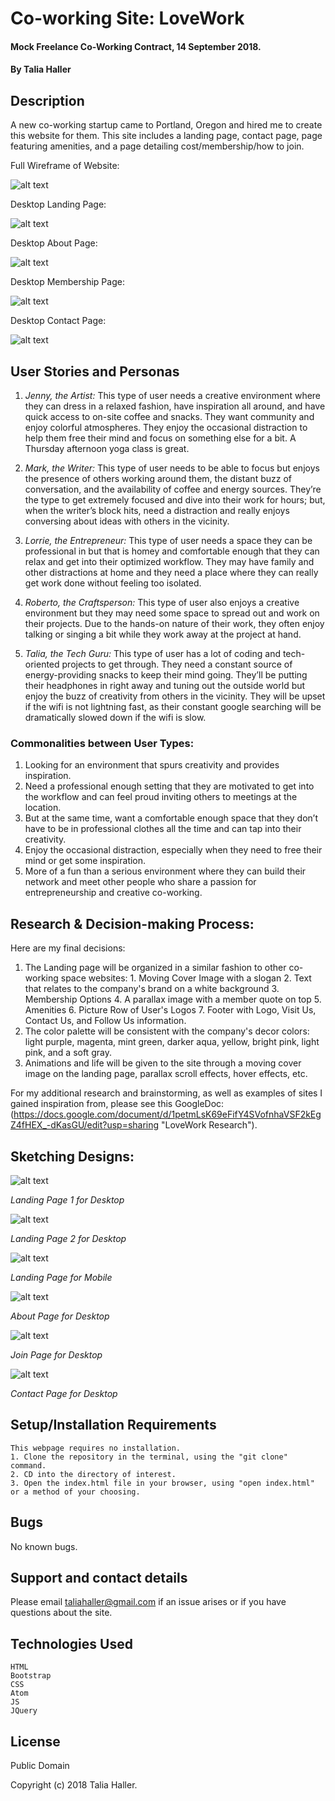 # Co-working Site: LoveWork

#### Mock Freelance Co-Working Contract, 14 September 2018.
#### By Talia Haller

## Description

A new co-working startup came to Portland, Oregon and hired me to create this website for them. This site includes a landing page, contact page, page featuring amenities, and a page detailing cost/membership/how to join.

Full Wireframe of Website:

![alt text](src/img/fullshot2.png)


Desktop Landing Page:

![alt text](src/img/desktopLandingPage.png)

Desktop About Page:

![alt text](img/desktopAboutPage.png)

Desktop Membership Page:

![alt text](img/membership.png)

Desktop Contact Page:

![alt text](img/contact.png)


## User Stories and Personas

1. *Jenny, the Artist:* This type of user needs a creative environment where they can dress in a relaxed fashion, have inspiration all around, and have quick access to on-site coffee and snacks. They want community and enjoy colorful atmospheres. They enjoy the occasional distraction to help them free their mind and focus on something else for a bit. A Thursday afternoon yoga class is great.

2. *Mark, the Writer:* This type of user needs to be able to focus but enjoys the presence of others working around them, the distant buzz of conversation, and the availability of coffee and energy sources. They’re the type to get extremely focused and dive into their work for hours; but, when the writer’s block hits, need a distraction and really enjoys conversing about ideas with others in the vicinity.

3. *Lorrie, the Entrepreneur:* This type of user needs a space they can be professional in but that is homey and comfortable enough that they can relax and get into their optimized workflow. They may have family and other distractions at home and they need a place where they can really get work done without feeling too isolated.

4. *Roberto, the Craftsperson:* This type of user also enjoys a creative environment but they may need some space to spread out and work on their projects. Due to the hands-on nature of their work, they often enjoy talking or singing a bit while they work away at the project at hand.

5. *Talia, the Tech Guru:* This type of user has a lot of coding and tech-oriented projects to get through. They need a constant source of energy-providing snacks to keep their mind going. They’ll be putting their headphones in right away and tuning out the outside world but enjoy the buzz of creativity from others in the vicinity. They will be upset if the wifi is not lightning fast, as their constant google searching will be dramatically slowed down if the wifi is slow.

### Commonalities between User Types:
  1. Looking for an environment that spurs creativity and provides inspiration.
  2. Need a professional enough setting that they are motivated to get into the workflow and can feel proud inviting others to meetings at the location.
  3. But at the same time, want a comfortable enough space that they don’t have to be in professional clothes all the time and can tap into their creativity.
  4. Enjoy the occasional distraction, especially when they need to free their mind or get some inspiration.
  5. More of a fun than a serious environment where they can build their network and meet other people who share a passion for entrepreneurship and creative co-working.

## Research & Decision-making Process:

Here are my final decisions:
1. The Landing page will be organized in a similar fashion to other co-working space websites: 1. Moving Cover Image with a slogan 2. Text that relates to the company's brand on a white background 3. Membership Options 4. A parallax image with a member quote on top 5. Amenities 6. Picture Row of User's Logos 7. Footer with Logo, Visit Us, Contact Us, and Follow Us information.
2. The color palette will be consistent with the company's decor colors: light purple, magenta, mint green, darker aqua, yellow, bright pink, light pink, and a soft gray.
3. Animations and life will be given to the site through a moving cover image on the landing page, parallax scroll effects, hover effects, etc.

For my additional research and brainstorming, as well as examples of sites I gained inspiration from, please see this GoogleDoc: (https://docs.google.com/document/d/1petmLsK69eFifY4SVofnhaVSF2kEgZ4fHEX_-dKasGU/edit?usp=sharing "LoveWork Research").

## Sketching Designs:

![alt text](img/sketch1.jpg)

*Landing Page 1 for Desktop*

![alt text](img/sketch2.jpg)

*Landing Page 2 for Desktop*

![alt text](img/sketch3.jpg)

*Landing Page for Mobile*

![alt text](img/sketch4.jpg)

*About Page for Desktop*

![alt text](img/sketch5.jpg)

*Join Page for Desktop*

![alt text](img/sketch6.jpg)

*Contact Page for Desktop*

## Setup/Installation Requirements

    This webpage requires no installation.
    1. Clone the repository in the terminal, using the "git clone" command.
    2. CD into the directory of interest.
    3. Open the index.html file in your browser, using "open index.html" or a method of your choosing.

## Bugs

No known bugs.

## Support and contact details

Please email taliahaller@gmail.com if an issue arises or if you have questions about the site.

## Technologies Used

    HTML
    Bootstrap
    CSS
    Atom
    JS
    JQuery

## License

Public Domain

Copyright (c) 2018 Talia Haller.
